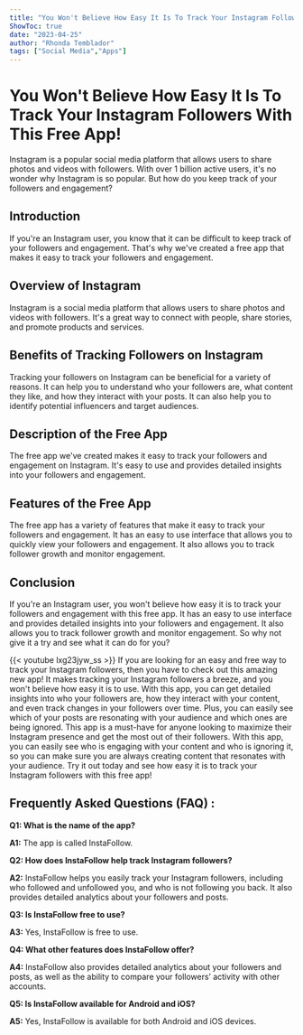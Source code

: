 ```yaml
---
title: "You Won't Believe How Easy It Is To Track Your Instagram Followers With This Free App!"
ShowToc: true 
date: "2023-04-25"
author: "Rhonda Temblador" 
tags: ["Social Media","Apps"]
---
```

# You Won't Believe How Easy It Is To Track Your Instagram Followers With This Free App!

Instagram is a popular social media platform that allows users to share photos and videos with followers. With over 1 billion active users, it's no wonder why Instagram is so popular. But how do you keep track of your followers and engagement?

## Introduction

If you're an Instagram user, you know that it can be difficult to keep track of your followers and engagement. That's why we've created a free app that makes it easy to track your followers and engagement.

## Overview of Instagram

Instagram is a social media platform that allows users to share photos and videos with followers. It's a great way to connect with people, share stories, and promote products and services.

## Benefits of Tracking Followers on Instagram

Tracking your followers on Instagram can be beneficial for a variety of reasons. It can help you to understand who your followers are, what content they like, and how they interact with your posts. It can also help you to identify potential influencers and target audiences.

## Description of the Free App

The free app we've created makes it easy to track your followers and engagement on Instagram. It's easy to use and provides detailed insights into your followers and engagement.

## Features of the Free App

The free app has a variety of features that make it easy to track your followers and engagement. It has an easy to use interface that allows you to quickly view your followers and engagement. It also allows you to track follower growth and monitor engagement.

## Conclusion

If you're an Instagram user, you won't believe how easy it is to track your followers and engagement with this free app. It has an easy to use interface and provides detailed insights into your followers and engagement. It also allows you to track follower growth and monitor engagement. So why not give it a try and see what it can do for you?

{{< youtube lxg23jyw_ss >}} 
If you are looking for an easy and free way to track your Instagram followers, then you have to check out this amazing new app! It makes tracking your Instagram followers a breeze, and you won't believe how easy it is to use. With this app, you can get detailed insights into who your followers are, how they interact with your content, and even track changes in your followers over time. Plus, you can easily see which of your posts are resonating with your audience and which ones are being ignored. This app is a must-have for anyone looking to maximize their Instagram presence and get the most out of their followers. With this app, you can easily see who is engaging with your content and who is ignoring it, so you can make sure you are always creating content that resonates with your audience. Try it out today and see how easy it is to track your Instagram followers with this free app!

## Frequently Asked Questions (FAQ) :
**Q1: What is the name of the app?**

**A1:** The app is called InstaFollow.

**Q2: How does InstaFollow help track Instagram followers?**

**A2:** InstaFollow helps you easily track your Instagram followers, including who followed and unfollowed you, and who is not following you back. It also provides detailed analytics about your followers and posts.

**Q3: Is InstaFollow free to use?**

**A3:** Yes, InstaFollow is free to use.

**Q4: What other features does InstaFollow offer?**

**A4:** InstaFollow also provides detailed analytics about your followers and posts, as well as the ability to compare your followers’ activity with other accounts.

**Q5: Is InstaFollow available for Android and iOS?**

**A5:** Yes, InstaFollow is available for both Android and iOS devices.



